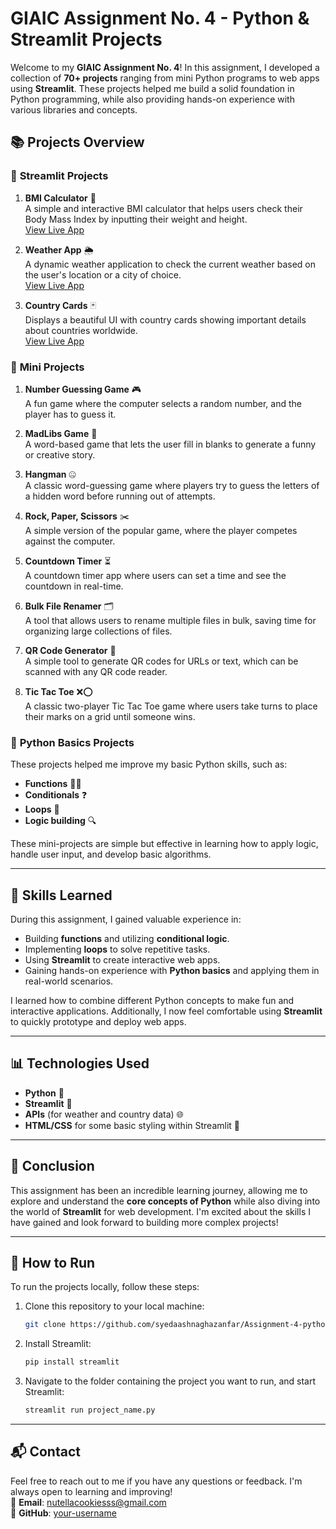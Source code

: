 # GIAIC Assignment No. 4 - Python & Streamlit Projects

Welcome to my **GIAIC Assignment No. 4**! In this assignment, I developed a collection of **70+ projects** ranging from mini Python programs to web apps using **Streamlit**. These projects helped me build a solid foundation in Python programming, while also providing hands-on experience with various libraries and concepts.

## 📚 **Projects Overview**

### 🔹 **Streamlit Projects**
1. **BMI Calculator** 💪  
   A simple and interactive BMI calculator that helps users check their Body Mass Index by inputting their weight and height.  
   [View Live App](https://bmi-calculator-by-ashna.streamlit.app/)

2. **Weather App** 🌦️  
   A dynamic weather application to check the current weather based on the user's location or a city of choice.  
   [View Live App](https://weather-information-provider-by-ashna.streamlit.app/)

3. **Country Cards** 🃏  
   Displays a beautiful UI with country cards showing important details about countries worldwide.  
   [View Live App](https://countryinformationcardsbyashna.streamlit.app/)

### 🔹 **Mini Projects**
1. **Number Guessing Game** 🎮  
   A fun game where the computer selects a random number, and the player has to guess it.

2. **MadLibs Game** 📝  
   A word-based game that lets the user fill in blanks to generate a funny or creative story.

3. **Hangman** 🤐  
   A classic word-guessing game where players try to guess the letters of a hidden word before running out of attempts.

4. **Rock, Paper, Scissors** ✂️  
   A simple version of the popular game, where the player competes against the computer.

5. **Countdown Timer** ⏳  
   A countdown timer app where users can set a time and see the countdown in real-time.

6. **Bulk File Renamer** 🗂️  
   A tool that allows users to rename multiple files in bulk, saving time for organizing large collections of files.

7. **QR Code Generator** 📱  
   A simple tool to generate QR codes for URLs or text, which can be scanned with any QR code reader.

8. **Tic Tac Toe** ❌⭕  
   A classic two-player Tic Tac Toe game where users take turns to place their marks on a grid until someone wins.


### 🔹 **Python Basics Projects**
These projects helped me improve my basic Python skills, such as:
- **Functions** 🧑‍💻
- **Conditionals** ❓
- **Loops** 🔁
- **Logic building** 🔍

These mini-projects are simple but effective in learning how to apply logic, handle user input, and develop basic algorithms.

---

## 🧠 **Skills Learned**
During this assignment, I gained valuable experience in:
- Building **functions** and utilizing **conditional logic**.
- Implementing **loops** to solve repetitive tasks.
- Using **Streamlit** to create interactive web apps.
- Gaining hands-on experience with **Python basics** and applying them in real-world scenarios.

I learned how to combine different Python concepts to make fun and interactive applications. Additionally, I now feel comfortable using **Streamlit** to quickly prototype and deploy web apps.

---

## 📊 **Technologies Used**
- **Python** 🐍  
- **Streamlit** 🚀  
- **APIs** (for weather and country data) 🌐  
- **HTML/CSS** for some basic styling within Streamlit 🌸  

---

## 📑 **Conclusion**
This assignment has been an incredible learning journey, allowing me to explore and understand the **core concepts of Python** while also diving into the world of **Streamlit** for web development. I'm excited about the skills I have gained and look forward to building more complex projects!

---

## 📄 **How to Run**
To run the projects locally, follow these steps:
1. Clone this repository to your local machine:
    ```bash
    git clone https://github.com/syedaashnaghazanfar/Assignment-4-python.git
    ```
2. Install Streamlit:
    ```bash
    pip install streamlit
    ```
3. Navigate to the folder containing the project you want to run, and start Streamlit:
    ```bash
    streamlit run project_name.py
    ```

---

## 📬 **Contact**
Feel free to reach out to me if you have any questions or feedback. I'm always open to learning and improving!  
📧 **Email**: nutellacookiesss@gmail.com  
🔗 **GitHub**: [your-username](https://github.com/syedaashnaghazanfar)
